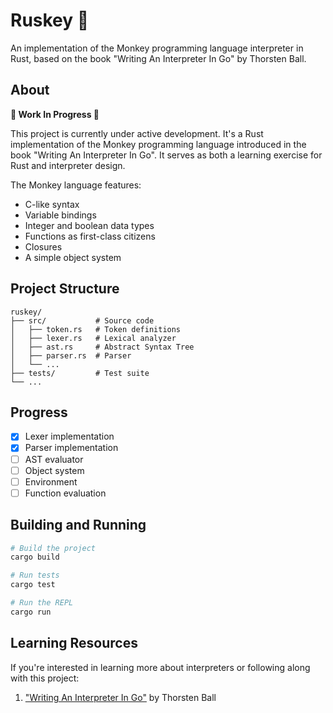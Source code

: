 # Ruskey 🦀

An implementation of the Monkey programming language interpreter in Rust, based on the book "Writing An Interpreter In Go" by Thorsten Ball.

## About

**🚧 Work In Progress 🚧**

This project is currently under active development. It's a Rust implementation of the Monkey programming language introduced in the book "Writing An Interpreter In Go". It serves as both a learning exercise for Rust and interpreter design.

The Monkey language features:
- C-like syntax
- Variable bindings
- Integer and boolean data types
- Functions as first-class citizens
- Closures
- A simple object system

## Project Structure

```
ruskey/
├── src/           # Source code
│   ├── token.rs   # Token definitions
│   ├── lexer.rs   # Lexical analyzer
│   ├── ast.rs     # Abstract Syntax Tree
│   ├── parser.rs  # Parser
│   └── ...
├── tests/         # Test suite
└── ...
```

## Progress

- [x] Lexer implementation
- [x] Parser implementation
- [ ] AST evaluator
- [ ] Object system
- [ ] Environment
- [ ] Function evaluation

## Building and Running

```bash
# Build the project
cargo build

# Run tests
cargo test

# Run the REPL
cargo run
```

## Learning Resources

If you're interested in learning more about interpreters or following along with this project:

1. ["Writing An Interpreter In Go"](https://interpreterbook.com/) by Thorsten Ball
